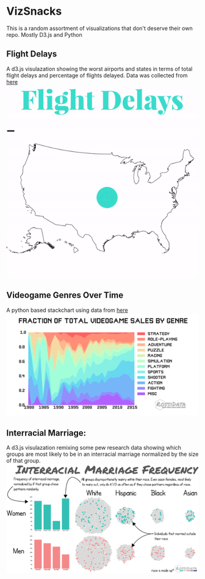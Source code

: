 # VizSnacks
This is a random assortment of visualizations that don't deserve their own repo. Mostly D3.js and Python



## Flight Delays
A d3.js visulazation showing the worst airports and states in terms of total flight delays and percentage of flights delayed. Data was collected from [here](https://www.icao.int/safety/iStars/Pages/API-Data-Service.aspx)
![Flight Delays](flight_delays/delays.gif)

## Videogame Genres Over Time
A python based stackchart using data from [here](https://www.kaggle.com/gregorut/videogamesales)
![Genres over time](videogames/videogames.png)

## Interracial Marriage:
A d3.js visulazation remixing some pew research data showing which groups are most likely to be in an interracial marriage normalized by the size of that group.
![Interracial Marriage](IR_marriage/interracial.png)

